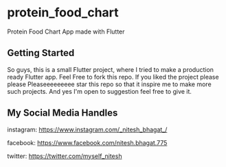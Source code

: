 # protein_food_chart

Protein Food Chart App made with Flutter

## Getting Started

So guys, this is a small Flutter project, where I tried to make a production ready Flutter app. Feel Free to fork this repo.
If you liked the project please please Pleaseeeeeeeee star this repo so that it inspire me to make more such projects.
And yes I'm open to suggestion feel free to give it.

## My Social Media Handles

instagram: https://www.instagram.com/_nitesh_bhagat_/


facebook: https://www.facebook.com/nitesh.bhagat.775

twitter: https://twitter.com/myself_nitesh
